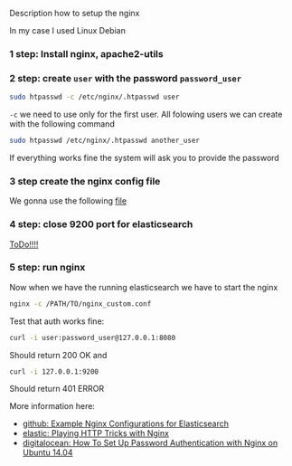 Description how to setup the nginx

In my case I used Linux Debian 

### 1 step: Install nginx, apache2-utils    
### 2 step: create ```user``` with the password ```password_user```  

```bash
sudo htpasswd -c /etc/nginx/.htpasswd user
```
```-c``` we need to use only for the first user. All folowing users we can create with the following command  

```bash
sudo htpasswd /etc/nginx/.htpasswd another_user
```

If everything works fine the system will ask you to provide the password  

### 3 step create the nginx config file
We gonna use the following [file](https://github.com/kurbakov/project_a/blob/master/backend/nginx_setup/nginx_custom.conf)

### 4 step: close 9200 port for elasticsearch
[ToDo!!!!](https://jamesmcfadden.co.uk/securing-elasticsearch-with-nginx)

### 5 step: run nginx
Now when we have the running elasticsearch we have to start the nginx
```bash
nginx -c /PATH/TO/nginx_custom.conf
```

Test that auth works fine:
```bash
curl -i user:password_user@127.0.0.1:8080
```
Should return 200 OK and 
```bash
curl -i 127.0.0.1:9200
```
Should return 401 ERROR

More information here:  
- [github: Example Nginx Configurations for Elasticsearch](https://gist.github.com/karmi/b0a9b4c111ed3023a52d)
- [elastic: Playing HTTP Tricks with Nginx](https://www.elastic.co/blog/playing-http-tricks-nginx)
- [digitalocean: How To Set Up Password Authentication with Nginx on Ubuntu 14.04](https://www.digitalocean.com/community/tutorials/how-to-set-up-password-authentication-with-nginx-on-ubuntu-14-04)
